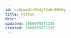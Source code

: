 ```yaml
---
id: cs0ywedlr9hdyf3a6r08h8y
title: Python
desc: ''
updated: 1666970571235
created: 1666970571235
---
```

